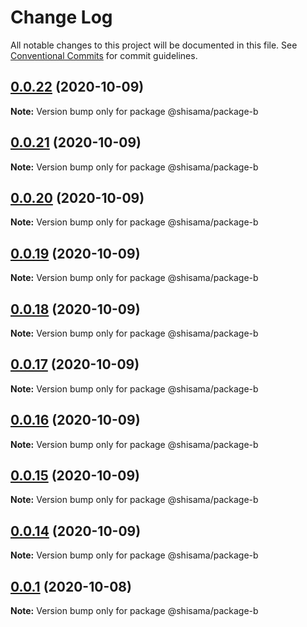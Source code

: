 # Change Log

All notable changes to this project will be documented in this file.
See [Conventional Commits](https://conventionalcommits.org) for commit guidelines.

## [0.0.22](https://github.com/shisama/github-action-release-test/compare/@shisama/package-b@0.0.21...@shisama/package-b@0.0.22) (2020-10-09)

**Note:** Version bump only for package @shisama/package-b





## [0.0.21](https://github.com/shisama/github-action-release-test/compare/@shisama/package-b@0.0.20...@shisama/package-b@0.0.21) (2020-10-09)

**Note:** Version bump only for package @shisama/package-b





## [0.0.20](https://github.com/shisama/github-action-release-test/compare/@shisama/package-b@0.0.19...@shisama/package-b@0.0.20) (2020-10-09)

**Note:** Version bump only for package @shisama/package-b





## [0.0.19](https://github.com/shisama/github-action-release-test/compare/@shisama/package-b@0.0.18...@shisama/package-b@0.0.19) (2020-10-09)

**Note:** Version bump only for package @shisama/package-b





## [0.0.18](https://github.com/shisama/github-action-release-test/compare/@shisama/package-b@0.0.17...@shisama/package-b@0.0.18) (2020-10-09)

**Note:** Version bump only for package @shisama/package-b





## [0.0.17](https://github.com/shisama/github-action-release-test/compare/@shisama/package-b@0.0.16...@shisama/package-b@0.0.17) (2020-10-09)

**Note:** Version bump only for package @shisama/package-b





## [0.0.16](https://github.com/shisama/github-action-release-test/compare/@shisama/package-b@0.0.15...@shisama/package-b@0.0.16) (2020-10-09)

**Note:** Version bump only for package @shisama/package-b





## [0.0.15](https://github.com/shisama/github-action-release-test/compare/@shisama/package-b@0.0.14...@shisama/package-b@0.0.15) (2020-10-09)

**Note:** Version bump only for package @shisama/package-b





## [0.0.14](https://github.com/shisama/github-action-release-test/compare/@shisama/package-b@0.0.13...@shisama/package-b@0.0.14) (2020-10-09)

**Note:** Version bump only for package @shisama/package-b





## [0.0.1](https://github.com/shisama/github-action-release-test/compare/@shisama/package-b@0.0.1...@shisama/package-b@0.0.1) (2020-10-08)

**Note:** Version bump only for package @shisama/package-b
